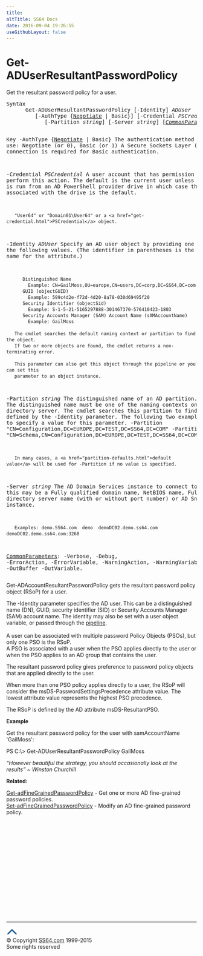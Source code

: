 ```yaml
---
title:
altTitle: SS64 Docs
date: 2016-09-04 19:26:55
useGithubLayout: false
---
```

<!-- #BeginLibraryItem "/Library/head_ps.lbi" --><!-- #EndLibraryItem --><h1>Get-ADUserResultantPasswordPolicy</h1> 
<p>Get the resultant password policy for a user.</p>
<pre>Syntax
      Get-ADUserResultantPasswordPolicy [-Identity] <i>ADUser</i>
         [-AuthType {<u>Negotiate</u> | Basic}] [-Credential <i>PSCredential</i>]
            [-Partition <i>string</i>] [-Server <i>string</i>] [<a href="common.html"><i>CommonParameters</i></a>]

Key
   -AuthType {<u>Negotiate</u> | Basic}
       The authentication method to use: Negotiate (or 0), Basic (or 1)
       A Secure Sockets Layer (SSL) connection is required for Basic authentication.

   -Credential <i>PSCredential</i>
       A user account that has permission to perform this action.
       The default is the current user unless the cmdlet is run from an AD PowerShell provider drive
       in which case the account associated with the drive is the default.

       "User64" or "Domain01\User64" or a <a href="get-credential.html">PSCredential</a> object.

   -Identity <i>ADUser</i>
       Specify an AD user object by providing one of the following values.
       (The identifier in parentheses is the LDAP display name for the attribute.)

          Distinguished Name 
            Example: CN=GailMoss,OU=europe,CN=users,DC=corp,DC=SS64,DC=com 
          GUID (objectGUID) 
            Example: 599c4d2e-f72d-4d20-8a78-030d69495f20
          Security Identifier (objectSid) 
            Example: S-1-5-21-5165297888-301467370-576410423-1803
          Security Accounts Manager (SAM) Account Name (sAMAccountName)
            Example: GailMoss

       The cmdlet searches the default naming context or partition to find the object.
       If two or more objects are found, the cmdlet returns a non-terminating error.

       This parameter can also get this object through the pipeline or you can set this
       parameter to an object instance.

   -Partition <i>string</i>
       The distinguished name of an AD partition.
       The distinguished name must be one of the naming contexts on the current
       directory server. The cmdlet searches this partition to find the object defined by
       the -Identity parameter. 
       The following two examples show how to specify a value for this parameter.
          -Partition "CN=Configuration,DC=EUROPE,DC=TEST,DC=SS64,DC=COM"
          -Partition "CN=Schema,CN=Configuration,DC=EUROPE,DC=TEST,DC=SS64,DC=COM"
          
       In many cases, a <a href="partition-defaults.html">default value</a> will be used for -Partition if no value is specified.

   -Server <i>string</i>
       The AD Domain Services instance to connect to, this may be a Fully qualified domain name,
       NetBIOS name, Fully qualified directory server name (with or without port number) or AD Snapshot instance.

       Examples: demo.SS64.com  demo  demoDC02.demo.ss64.com  demoDC02.demo.ss64.com:3268

   <a href="common.html">CommonParameters</a>:
       -Verbose, -Debug, -ErrorAction, -ErrorVariable, -WarningAction, -WarningVariable,
       -OutBuffer -OutVariable.</pre>
<p>Get-ADAccountResultantPasswordPolicy gets the resultant password policy object (RSoP) for a user.</p>
<p>The <span class="code">-Identity</span> parameter specifies the AD user. This can be a distinguished name (DN), GUID, security identifier (SID) or Security Accounts Manager (SAM) account name. The identity may also be set with a user object variable, or passed through the <a href="syntax-pipeline.html">pipeline</a>.<br>
<br>
A user can be associated with multiple password Policy Objects (PSOs), but only one PSO is the RSoP. <br>
A PSO is 
associated with a user when the PSO applies directly to the user or when the PSO applies to an AD group that contains the user. </p>
<p>The resultant password policy gives preference to password policy objects that are applied directly to the user. </p>
<p>When more than one PSO policy applies directly to a user, the RSoP will consider the <span class="code">msDS-PasswordSettingsPrecedence</span> attribute value. The lowest attribute value represents the highest PSO precedence.</p>
<p>The RSoP is defined by the AD attribute <span class="code">msDS-ResultantPSO</span>.</p>
<p><b>Example</b></p>
<p>Get the resultant password policy for the user with samAccountName  'GailMoss':</p>
<p><span class="code">PS C:\&gt; Get-ADUserResultantPasswordPolicy GailMoss</span></p>
<p class="quote"><i> “However beautiful the strategy, you should occasionally look at the results” ~ Winston Churchill</i></p>
<p><b>Related:</b></p>
<p><a href="get-adfinegrainedpasswordpolicy.html">Get-adFineGrainedPasswordPolicy</a> - Get one or more AD fine-grained password policies. <br> 
<a href="set-adfinegrainedpasswordpolicy.html">Set-adFineGrainedPasswordPolicy</a> - Modify an AD fine-grained password policy.</p><!-- #BeginLibraryItem "/Library/foot_ps.lbi" --><p>
<!-- PowerShell300 -->
<ins class="adsbygoogle" style="display:inline-block;width:300px;height:250px" data-ad-client="ca-pub-6140977852749469" data-ad-slot="6253539900"></ins>
<script>
(adsbygoogle = window.adsbygoogle || []).push({});
</script></p>
<hr>
<div id="bl" class="footer"><a href="get-aduserresultantpasswordpolicy.html#"><img src="../images/top.png" width="30" height="22" alt="Back to the Top"></a></div>
<div id="br" class="footer, tagline">© Copyright <a href="http://ss64.com/">SS64.com</a> 1999-2015<br>
Some rights reserved</div><!-- #EndLibraryItem -->

